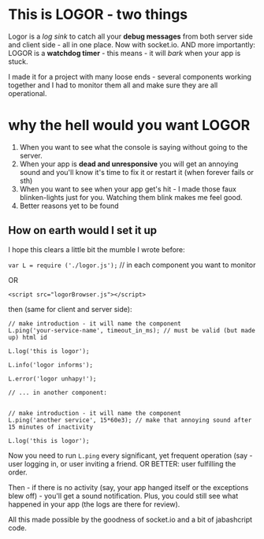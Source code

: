 This is LOGOR - two things
====================

Logor is a *log sink* to catch all your **debug messages** from both server side and client side - all in one place. Now with socket.io.
 AND more importantly:
LOGOR is a **watchdog timer** - this means - it will *bark* when your app is stuck.

I made it for a project with many loose ends - several components working together and I had to monitor them all and make sure they are all operational.

why the hell would you want LOGOR
==================

1. When you want to see what the console is saying without going to the server.
2. When your app is **dead and unresponsive** you will get an annoying sound and you'll know it's time to fix it or restart it (when forever fails or sth)
3. When you want to see when your app get's hit - I made those faux blinken-lights just for you. Watching them blink makes me feel good.
4. Better reasons yet to be found

How on earth would I set it up
----------------------------------

I hope this clears a little bit the mumble I wrote before:

`var L = require ('./logor.js');` // in each component you want to monitor

OR

`<script src="logorBrowser.js"></script>`

then (same for client and server side):

````
// make introduction - it will name the component
L.ping('your-service-name', timeout_in_ms); // must be valid (but made up) html id

L.log('this is logor');

L.info('logor informs');

L.error('logor unhapy!');

// ... in another component:


// make introduction - it will name the component
L.ping('another service', 15*60e3); // make that annoying sound after 15 minutes of inactivity

L.log('this is logor');

````

Now you need to run `L.ping` every significant, yet frequent operation (say - user logging in, or user inviting a friend. OR BETTER: user fulfilling the order.

Then  - if there is no activity (say, your app hanged itself or the exceptions blew off) - you'll get a sound notification.
Plus, you could still see what happened in your app (the logs are there for review).


All this made possible by the goodness of socket.io and a bit of jabashcript code.

